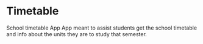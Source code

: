 # Timetable
School timetable App
App meant to assist students get the school timetable and info about the units they are to study that semester.
